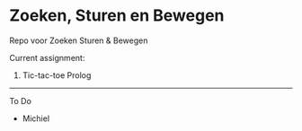 Zoeken, Sturen en Bewegen 
=========================
Repo voor Zoeken Sturen &amp; Bewegen 

Current assignment:

1. Tic-tac-toe Prolog
 ---
 
 
 
 
To Do 

- Michiel
